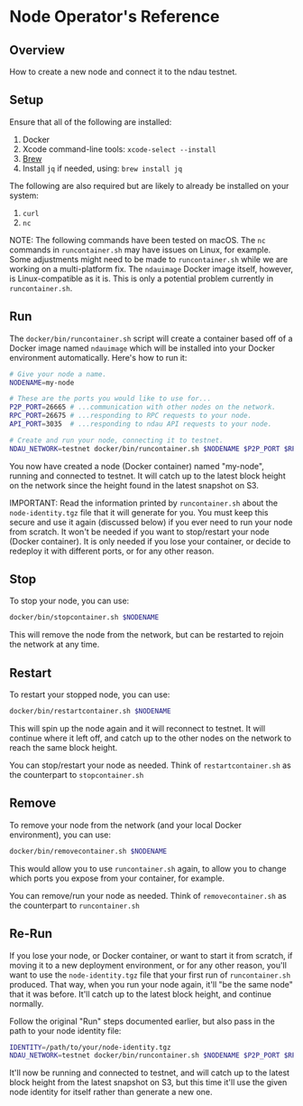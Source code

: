 # Node Operator's Reference

## Overview

How to create a new node and connect it to the ndau testnet.

## Setup

Ensure that all of the following are installed:

1. Docker
1. Xcode command-line tools: `xcode-select --install`
1. [Brew](https://brew.sh/)
1. Install `jq` if needed, using: `brew install jq`

The following are also required but are likely to already be installed on your system:

1. `curl`
1. `nc`

NOTE: The following commands have been tested on macOS.  The `nc` commands in `runcontainer.sh` may have issues on Linux, for example.  Some adjustments might need to be made to `runcontainer.sh` while we are working on a multi-platform fix.  The `ndauimage` Docker image itself, however, is Linux-compatible as it is.  This is only a potential problem currently in `runcontainer.sh`.

## Run

The `docker/bin/runcontainer.sh` script will create a container based off of a Docker image named `ndauimage` which will be installed into your Docker environment automatically.  Here's how to run it:

```sh
# Give your node a name.
NODENAME=my-node

# These are the ports you would like to use for...
P2P_PORT=26665 # ...communication with other nodes on the network.
RPC_PORT=26675 # ...responding to RPC requests to your node.
API_PORT=3035  # ...responding to ndau API requests to your node.

# Create and run your node, connecting it to testnet.
NDAU_NETWORK=testnet docker/bin/runcontainer.sh $NODENAME $P2P_PORT $RPC_PORT $API_PORT
```

You now have created a node (Docker container) named "my-node", running and connected to testnet.  It will catch up to the latest block height on the network since the height found in the latest snapshot on S3.

IMPORTANT: Read the information printed by `runcontainer.sh` about the `node-identity.tgz` file that it will generate for you.  You must keep this secure and use it again (discussed below) if you ever need to run your node from scratch.  It won't be needed if you want to stop/restart your node (Docker container).  It is only needed if you lose your container, or decide to redeploy it with different ports, or for any other reason.

## Stop

To stop your node, you can use:

```sh
docker/bin/stopcontainer.sh $NODENAME
```

This will remove the node from the network, but can be restarted to rejoin the network at any time.

## Restart

To restart your stopped node, you can use:

```sh
docker/bin/restartcontainer.sh $NODENAME
```

This will spin up the node again and it will reconnect to testnet.  It will continue where it left off, and catch up to the other nodes on the network to reach the same block height.

You can stop/restart your node as needed.  Think of `restartcontainer.sh` as the counterpart to `stopcontainer.sh`

## Remove

To remove your node from the network (and your local Docker environment), you can use:

```sh
docker/bin/removecontainer.sh $NODENAME
```

This would allow you to use `runcontainer.sh` again, to allow you to change which ports you expose from your container, for example.

You can remove/run your node as needed.  Think of `removecontainer.sh` as the counterpart to `runcontainer.sh`

## Re-Run

If you lose your node, or Docker container, or want to start it from scratch, if moving it to a new deployment environment, or for any other reason, you'll want to use the `node-identity.tgz` file that your first run of `runcontainer.sh` produced.  That way, when you run your node again, it'll "be the same node" that it was before.  It'll catch up to the latest block height, and continue normally.

Follow the original "Run" steps documented earlier, but also pass in the path to your node identity file:

```sh
IDENTITY=/path/to/your/node-identity.tgz
NDAU_NETWORK=testnet docker/bin/runcontainer.sh $NODENAME $P2P_PORT $RPC_PORT $API_PORT $IDENTITY
```

It'll now be running and connected to testnet, and will catch up to the latest block height from the latest snapshot on S3, but this time it'll use the given node identity for itself rather than generate a new one.
